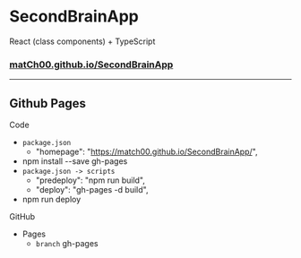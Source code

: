 # SecondBrainApp
React (class components) + TypeScript

### [matCh00.github.io/SecondBrainApp](https://match00.github.io/SecondBrainApp/)

--------------------------

## Github Pages

 Code
  + `package.json` 
    + "homepage": "https://match00.github.io/SecondBrainApp/",
  + npm install --save gh-pages
  + `package.json -> scripts` 
    + "predeploy": "npm run build",
    + "deploy": "gh-pages -d build",
  + npm run deploy

 GitHub
  + Pages
    + `branch`  gh-pages